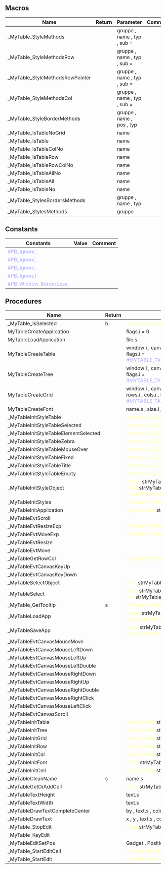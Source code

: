 ## Macros

|Name|Return|Parameter|Comment|
| --- | --- | --- | --- |
|\_MyTable\_StyleMethods||gruppe , name , typ , sub = ||
|\_MyTable\_StyleMethodsRow||gruppe , name , typ , sub = ||
|\_MyTable\_StyleMethodsRowPointer||gruppe , name , typ , sub = ||
|\_MyTable\_StyleMethodsCol||gruppe , name , typ , sub = ||
|\_MyTable\_StyleBorderMethods||gruppe , name , pos , typ||
|\_MyTable\_IsTableNoGrid||name||
|\_MyTable\_IsTable||name||
|\_MyTable\_IsTableColNo||name||
|\_MyTable\_IsTableRow||name||
|\_MyTable\_IsTableRowColNo||name||
|\_MyTable\_IsTableAllNo||name||
|\_MyTable\_IsTableAll||name||
|\_MyTable\_IsTableNo||name||
|\_MyTable\_StylesBordersMethods||gruppe , name , typ||
|\_MyTable\_StylesMethods||gruppe||


## Constants

|Constants|Value|Comment|
| --- | --- | --- |
|<span style="color:#AAAAFF">\#PB\_Ignore,</span>|||
|<span style="color:#AAAAFF">\#PB\_Ignore,</span>|||
|<span style="color:#AAAAFF">\#PB\_Ignore,</span>|||
|<span style="color:#AAAAFF">\#PB\_Ignore)</span>|||
|<span style="color:#AAAAFF">\#PB\_Window\_BorderLess,</span>|||


## Procedures

|Name|Return|Parameter|Comment|
| --- | --- | --- | --- |
|\_MyTable\_IsSelected|b|<span style="color:#FFFFAA">*obj.strMyTableObject</span>||
|MyTableCreateApplication||flags.i = 0||
|MyTableLoadApplication||file.s||
|MyTableCreateTable||window.i , canvas.i , vscroll.i , hscroll.i , flags.i = <span style="color:#AAAAFF">\#MYTABLE\_TABLE\_FLAGS\_DEFAULT\_TABLE</span>||
|MyTableCreateTree||window.i , canvas.i , vscroll.i , hscroll.i , flags.i = <span style="color:#AAAAFF">\#MYTABLE\_TABLE\_FLAGS\_DEFAULT\_TREE</span>||
|MyTableCreateGrid||window.i , canvas.i , vscroll.i , hscroll.i , rows.i , cols.i , flags.i = <span style="color:#AAAAFF">\#MYTABLE\_TABLE\_FLAGS\_DEFAULT\_GRID</span>||
|MyTableCreateFont||name.s , size.i , flags.i = 0||
|\_MyTableInitStyleTable||<span style="color:#FFFFAA">*style.strMyTableStyle</span>||
|\_MyTableInitStyleTableSelected||<span style="color:#FFFFAA">*style.strMyTableStyle</span>||
|\_MyTableInitStyleTableElementSelected||<span style="color:#FFFFAA">*style.strMyTableStyle</span>||
|\_MyTableInitStyleTableZebra||<span style="color:#FFFFAA">*style.strMyTableStyle</span>||
|\_MyTableInitStyleTableMouseOver||<span style="color:#FFFFAA">*style.strMyTableStyle</span>||
|\_MyTableInitStyleTableFixed||<span style="color:#FFFFAA">*style.strMyTableStyle</span>||
|\_MyTableInitStyleTableTitle||<span style="color:#FFFFAA">*style.strMyTableStyle</span>||
|\_MyTableInitStyleTableEmpty||<span style="color:#FFFFAA">*style.strMyTableStyle</span>||
|\_MyTableInitStyleObject||<span style="color:#FFFFAA">*style.</span>strMyTableStyleObject , <span style="color:#FFFFAA">*this.</span>strMyTableObject , <span style="color:#FFFFAA">*s.strMyTableStyle</span>||
|\_MyTableInitStyles||<span style="color:#FFFFAA">*this.strMyTableObject</span>||
|\_MyTableInitApplication||<span style="color:#FFFFAA">*application.</span>strMyTableApplication , ||
|\_MyTableEvtScroll||||
|\_MyTableEvtResizeExp||<span style="color:#FFFFAA">*this.strMyTableTable</span>||
|\_MyTableEvtMoveExp||<span style="color:#FFFFAA">*this.strMyTableTable</span>||
|\_MyTableEvtResize||||
|\_MyTableEvtMove||||
|\_MyTableGetRowCol||<span style="color:#FFFFAA">*this.strMyTableTable</span>||
|\_MyTableEvtCanvasKeyUp||||
|\_MyTableEvtCanvasKeyDown||||
|\_MyTableSelectObject||<span style="color:#FFFFAA">*obj.</span>strMyTableObject , shift.b , pages.b||
|\_MyTableSelect||<span style="color:#FFFFAA">*this.</span>strMyTableTable , <span style="color:#FFFFAA">*rc.</span>strMyTableRowCol , temp.b||
|\_MyTable\_GetTooltip|s|<span style="color:#FFFFAA">*this.strMyTableObject</span>||
|\_MyTableLoadApp||<span style="color:#FFFFAA">*save.</span>strMyTableSaveApplication , <span style="color:#FFFFAA">*app.strMyTableApplication</span>||
|\_MyTableSaveApp||<span style="color:#FFFFAA">*app.</span>strMyTableApplication , <span style="color:#FFFFAA">*save.strMyTableSaveApplication</span>||
|\_MyTableEvtCanvasMouseMove||||
|\_MyTableEvtCanvasMouseLeftDown||||
|\_MyTableEvtCanvasMouseLeftUp||||
|\_MyTableEvtCanvasMouseLeftDouble||||
|\_MyTableEvtCanvasMouseRightDown||||
|\_MyTableEvtCanvasMouseRightUp||||
|\_MyTableEvtCanvasMouseRightDouble||||
|\_MyTableEvtCanvasMouseRightClick||||
|\_MyTableEvtCanvasMouseLeftClick||||
|\_MyTableEvtCanvasScroll||||
|\_MyTableInitTable||<span style="color:#FFFFAA">*application.</span>strMyTableApplication , ||
|\_MyTableInitTree||<span style="color:#FFFFAA">*application.</span>strMyTableApplication , ||
|\_MyTableInitGrid||<span style="color:#FFFFAA">*application.</span>strMyTableApplication , ||
|\_MyTableInitRow||<span style="color:#FFFFAA">*application.</span>strMyTableApplication , ||
|\_MyTableInitCol||<span style="color:#FFFFAA">*application.</span>strMyTableApplication , ||
|\_MyTableInitFont||<span style="color:#FFFFAA">*font.</span>strMyTableFont , ||
|\_MyTableInitCell||<span style="color:#FFFFAA">*application.</span>strMyTableApplication , ||
|\_MyTableCleanName|s|name.s||
|\_MyTableGetOrAddCell||<span style="color:#FFFFAA">*row.</span>strMyTableRow , idx.i , force.b||
|\_MyTableTextHeight||text.s||
|\_MyTableTextWidth||text.s||
|\_MyTableDrawTextCompleteCenter||by , text.s , color.q , maxlen.i||
|\_MyTableDrawText||x , y , text.s , color.q , maxlen.i||
|\_MyTable\_StopEdit||<span style="color:#FFFFAA">*this.</span>strMyTableTable , save.b||
|\_MyTable\_KeyEdit||||
|\_MyTableEditSetPos||Gadget , Position||
|\_MyTable\_StartEditCell||<span style="color:#FFFFAA">*cell.strMyTableCell</span>||
|\_MyTable\_StartEdit||<span style="color:#FFFFAA">*rc.strMyTableRowCol</span>||


